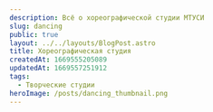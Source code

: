 ```yaml
---
description: Всё о хореографической студии МТУСИ
slug: dancing
public: true
layout: ../../layouts/BlogPost.astro
title: Хореографическая студия
createdAt: 1669555205089
updatedAt: 1669557251912
tags:
  - Творческие студии
heroImage: /posts/dancing_thumbnail.png
---
```


